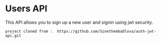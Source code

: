 # Users API
This API allows you to sign up a new user and signin using jwt security.

```
project cloned from :  https://github.com/SinethembaDlova/auth-jwt-api.git
```

<!-- ## Get started

clone the repository into you machine using this command below (And please make sure you are running the master branch):
```
git clone 
```

Now that you have the repository, to make sure the API runs on your machine you will need to install all the dependencies using the command below: 

```
npm install
```

There are unit tests in the `\tests` repository. The unit tests in `\tests` starts up the routes via `supertest` and check that the routes does behave appropriately. **Don't change**  `tests` repository or files in it. To run the test please run the command below 
```
npm test
``` 

And finally to run the API please run the command below:
```
npm start -->
```